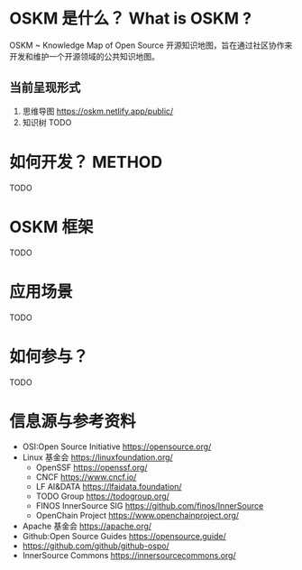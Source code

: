 # OSKM 是什么？ What is OSKM ? 
OSKM ~ Knowledge Map of Open Source 开源知识地图，旨在通过社区协作来开发和维护一个开源领域的公共知识地图。

## 当前呈现形式
1. 思维导图 https://oskm.netlify.app/public/  
2. 知识树   TODO     

# 如何开发？ METHOD  
TODO 


# OSKM 框架
TODO


# 应用场景
TODO


# 如何参与？
TODO 


# 信息源与参考资料
* OSI:Open Source Initiative  https://opensource.org/
* Linux 基金会  https://linuxfoundation.org/ 
    * OpenSSF https://openssf.org/ 
    * CNCF https://www.cncf.io/ 
    * LF AI&DATA https://lfaidata.foundation/ 
    * TODO Group https://todogroup.org/ 
    * FINOS InnerSource SIG https://github.com/finos/InnerSource
    * OpenChain Project https://www.openchainproject.org/ 
* Apache 基金会 https://apache.org/
* Github:Open Source Guides https://opensource.guide/
* https://github.com/github/github-ospo/
* InnerSource Commons https://innersourcecommons.org/ 
